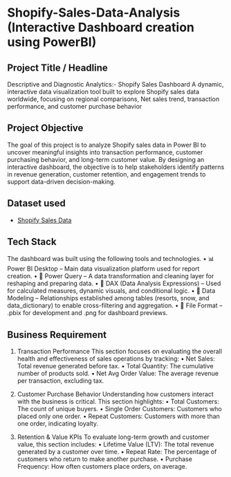 # Shopify-Sales-Data-Analysis (Interactive Dashboard creation using PowerBI)

## Project Title / Headline
Descriptive and Diagnostic Analytics:- Shopify Sales Dashboard
A dynamic, interactive data visualization tool built to explore Shopify sales data worldwide, focusing on regional comparisons, Net sales trend, transaction performance, and customer purchase behavior

## Project Objective
The goal of this project is to analyze Shopify sales data in Power BI to uncover meaningful insights into transaction performance, customer purchasing behavior, and long-term customer value. By designing an interactive dashboard, the objective is to help stakeholders identify patterns in revenue generation, customer retention, and engagement trends to support data-driven decision-making.

## Dataset used
- <a href="https://github.com/kratikmaheshwari/Shopify-dashboard/blob/main/Shopify%20Sales.xlsx">Shopify Sales Data</a>

## Tech Stack
The dashboard was built using the following tools and technologies.
• 📊 Power BI Desktop – Main data visualization platform used for report creation.
• 📂 Power Query – A data transformation and cleaning layer for reshaping and preparing data.
• 🧠 DAX (Data Analysis Expressions) – Used for calculated measures, dynamic visuals, and conditional logic.
• 📝 Data Modeling – Relationships established among tables (resorts, snow, and data_dictionary) to enable cross-filtering and aggregation.
• 📁 File Format – .pbix for development and .png for dashboard previews.

## Business Requirement
1. Transaction Performance
This section focuses on evaluating the overall health and effectiveness of sales operations by tracking:
•	Net Sales: Total revenue generated before tax.
•	Total Quantity: The cumulative number of products sold.
•	Net Avg Order Value: The average revenue per transaction, excluding tax.

2. Customer Purchase Behavior
Understanding how customers interact with the business is critical. This section highlights:
•	Total Customers: The count of unique buyers.
•	Single Order Customers: Customers who placed only one order.
•	Repeat Customers: Customers with more than one order, indicating loyalty.

3. Retention & Value KPIs
To evaluate long-term growth and customer value, this section includes:
•	Lifetime Value (LTV): The total revenue generated by a customer over time.
•	Repeat Rate: The percentage of customers who return to make another purchase.
•	Purchase Frequency: How often customers place orders, on average.




